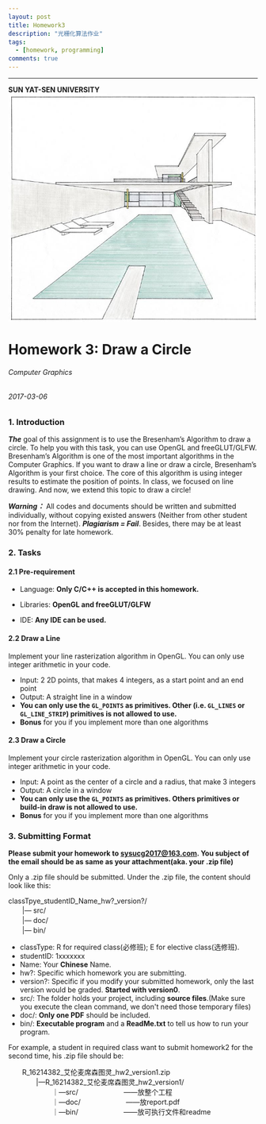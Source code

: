 ```yaml
---
layout: post
title: Homework3
description: "光栅化算法作业"
tags:
  - [homework, programming]
comments: true
---
```


_ _ _
**SUN YAT-SEN UNIVERSITY**
<img src="/images/cover.jpg" style="text-align: center;clear: both;display: block;margin: auto;">


# Homework 3: Draw a Circle
###### Computer Graphics
###### 2017-03-06

### 1. Introduction
***The*** goal of this assignment is to use the Bresenham’s Algorithm to draw a circle. To help you with this task, you can use OpenGL and freeGLUT/GLFW. Bresenham’s Algorithm is one of the most important algorithms in the Computer Graphics. If you want to draw a line or draw a circle, Bresenham’s Algorithm is your first choice. The core of this algorithm is using integer results to estimate the position of points. In class, we focused on line drawing. And now, we extend this topic to draw a circle!

***Warning：*** All codes and documents should be written and submitted individually, without copying existed answers (Neither from other student nor from the Internet). ***Plagiarism = Fail***. Besides, there may be at least 30% penalty for late homework.

### 2. Tasks

#### 2.1 Pre-requirement
- Language: **Only C/C++ is accepted in this homework.**

- Libraries: **OpenGL and freeGLUT/GLFW**

- IDE: **Any IDE can be used.**

#### 2.2 Draw a Line
Implement your line rasterization algorithm in OpenGL. You can only use integer arithmetic in your code.  
- Input: 2 2D points, that makes 4 integers, as a start point and an end point 
- Output: A straight line in a window
- **You can only use the `GL_POINTS` as primitives. Other (i.e. `GL_LINES` or `GL_LINE_STRIP`) primitives is not allowed to use.**
- **Bonus** for you if you implement more than one algorithms

#### 2.3 Draw a Circle  
Implement your circle rasterization algorithm in OpenGL. You can only use integer arithmetic in your code.  
- Input: A point as the center of a circle and a radius, that make 3 integers
- Output: A circle in a window
- **You can only use the `GL_POINTS` as primitives. Others primitives or build-in draw is not allowed to use.**
- **Bonus** for you if you implement more than one algorithms

### 3. Submitting Format  
**Please submit your homework to sysucg2017@163.com. You subject of the email should be as same as your attachment(aka. your .zip file)**  

Only a .zip file should be submitted. Under the .zip file, the content should look like this:  

classTpye\_studentID\_Name\_hw?\_version?/  
　　|— src/  
　　|— doc/  
　　|— bin/  
  
- classType: R for required class(必修班); E for elective class(选修班).
- studentID: 1xxxxxxx
- Name: Your **Chinese** Name.
- hw?: Specific which homework you are submitting.
- version?: Specific if you modify your submitted homework, only the last version would be graded. **Started with version0**.
- src/: The folder holds your project, including **source files**.(Make sure you execute the clean command, we don't need those temporary files)
- doc/: **Only one PDF** should be included.  
- bin/: **Executable program** and a **ReadMe.txt** to tell us how to run your program.  

For example, a student in required class want to submit homework2 for the second time, his .zip file should be:  

　　R\_16214382\_艾伦麦席森图灵\_hw2\_version1.zip  
  　　　　|—R\_16214382\_艾伦麦席森图灵\_hw2_version1/  
  　　　　  　　｜—src/  　　　　  　　——放整个工程  
  　　　　  　　｜—doc/  　　　　  　　——放report.pdf  
  　　　　  　　｜—bin/  　　　　  　　——放可执行文件和readme  